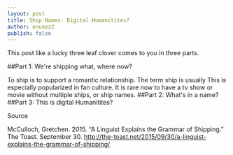 ```yaml
---
layout: post
title: Ship Names: Digital Humanitites?
author: enunez2
publish: false
---
```


This post like a lucky three leaf clover comes to you in three parts.

##Part 1: We're shipping what, where now?

  To ship is to support a romantic relationship. The term ship is usually This is especially popularized in fan culture. It is rare now to have a tv show or movie without multiple ships, or ship names.
##Part 2: What's in a name?
##Part 3: This is digital Humanitites?

Source

McCulloch, Gretchen. 2015. “A Linguist Explains the Grammar of Shipping.” The Toast. September 30. http://the-toast.net/2015/09/30/a-linguist-explains-the-grammar-of-shipping/


